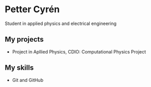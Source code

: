 # Petter Cyrén

Student in applied physics and electrical engineering

## My projects
 * Project in Apllied Physics, CDIO:
    Computational Physics Project

## My skills
 * Git and GitHub




